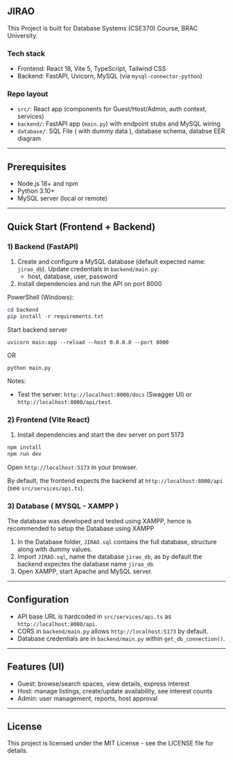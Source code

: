 ## JIRAO

This Project is built for Database Systems (CSE370) Course, BRAC University.

### Tech stack
- Frontend: React 18, Vite 5, TypeScript, Tailwind CSS
- Backend: FastAPI, Uvicorn, MySQL (via `mysql-connector-python`)

### Repo layout
- `src/`: React app (components for Guest/Host/Admin, auth context, services)
- `backend/`: FastAPI app (`main.py`) with endpoint stubs and MySQL wiring
- `database/`: SQL File ( with dummy data ), database schema, databse EER diagram

---

## Prerequisites
- Node.js 18+ and npm
- Python 3.10+
- MySQL server (local or remote)

---

## Quick Start (Frontend + Backend)

### 1) Backend (FastAPI)
1. Create and configure a MySQL database (default expected name: `jirao_db`). Update credentials in `backend/main.py`:
   - host, database, user, password
2. Install dependencies and run the API on port 8000

PowerShell (Windows):
```powershell
cd backend
pip install -r requirements.txt

```
Start backend server 

```
uvicorn main:app --reload --host 0.0.0.0 --port 8000
```
OR 
```
python main.py
```

Notes:
- Test the server: `http://localhost:8000/docs` (Swagger UI) or `http://localhost:8000/api/test`.

### 2) Frontend (Vite React)
1. Install dependencies and start the dev server on port 5173

```bash
npm install
npm run dev
```

Open `http://localhost:5173` in your browser.

By default, the frontend expects the backend at `http://localhost:8000/api` (see `src/services/api.ts`).


### 3) Database ( MYSQL - XAMPP ) 
The database was developed and tested using XAMPP, hence is recommended to setup the Database using XAMPP
1. In the Database folder, `JIRAO.sql` contains the full database, structure along with dummy values.
2. Import `JIRAO.sql`, name the database `jirao_db`, as by default the backend expectes the database name `jirao_db`
3. Open XAMPP, start Apache and MySQL server.


---

## Configuration
- API base URL is hardcoded in `src/services/api.ts` as `http://localhost:8000/api`.
- CORS in `backend/main.py` allows `http://localhost:5173` by default.
- Database credentials are in `backend/main.py` within `get_db_connection()`.

---

## Features (UI)
- Guest: browse/search spaces, view details, express interest
- Host: manage listings, create/update availability, see interest counts
- Admin: user management, reports, host approval

---

## License
This project is licensed under the MIT License - see the LICENSE file for details.


